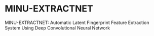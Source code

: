 # MINU-EXTRACTNET
MINU-EXTRACTNET: Automatic Latent Fingerprint Feature Extraction System Using Deep Convolutional Neural Network
